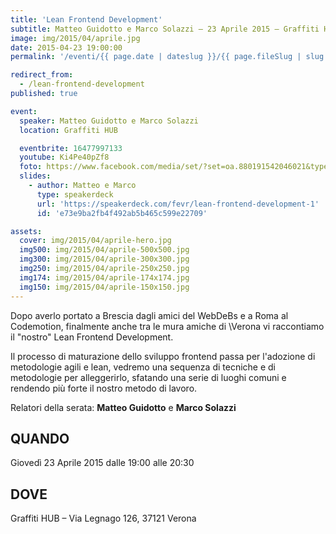```yaml
---
title: 'Lean Frontend Development'
subtitle: Matteo Guidotto e Marco Solazzi – 23 Aprile 2015 – Graffiti HUB
image: img/2015/04/aprile.jpg
date: 2015-04-23 19:00:00
permalink: '/eventi/{{ page.date | dateslug }}/{{ page.fileSlug | slug }}/index.html'

redirect_from:
  - /lean-frontend-development
published: true

event:
  speaker: Matteo Guidotto e Marco Solazzi
  location: Graffiti HUB

  eventbrite: 16477997133
  youtube: Ki4Pe40pZf8
  foto: https://www.facebook.com/media/set/?set=oa.880191542046021&type=1
  slides:
    - author: Matteo e Marco
      type: speakerdeck
      url: 'https://speakerdeck.com/fevr/lean-frontend-development-1'
      id: 'e73e9ba2fb4f492ab5b465c599e22709'

assets:
  cover: img/2015/04/aprile-hero.jpg
  img500: img/2015/04/aprile-500x500.jpg
  img300: img/2015/04/aprile-300x300.jpg
  img250: img/2015/04/aprile-250x250.jpg
  img174: img/2015/04/aprile-174x174.jpg
  img150: img/2015/04/aprile-150x150.jpg
---
```


Dopo averlo portato a Brescia dagli amici del WebDeBs e a Roma al Codemotion, finalmente anche tra le mura amiche di
\Verona vi raccontiamo il "nostro" Lean Frontend Development.

Il processo di maturazione dello sviluppo frontend passa per l'adozione di metodologie agili e lean,
vedremo una sequenza di tecniche e di metodologie per alleggerirlo, sfatando una serie di luoghi comuni
e rendendo più forte il nostro metodo di lavoro.

Relatori della serata: **Matteo Guidotto** e **Marco Solazzi**

## QUANDO

Giovedì 23 Aprile 2015 dalle 19:00 alle 20:30

## DOVE

Graffiti HUB – Via Legnago 126, 37121 Verona
